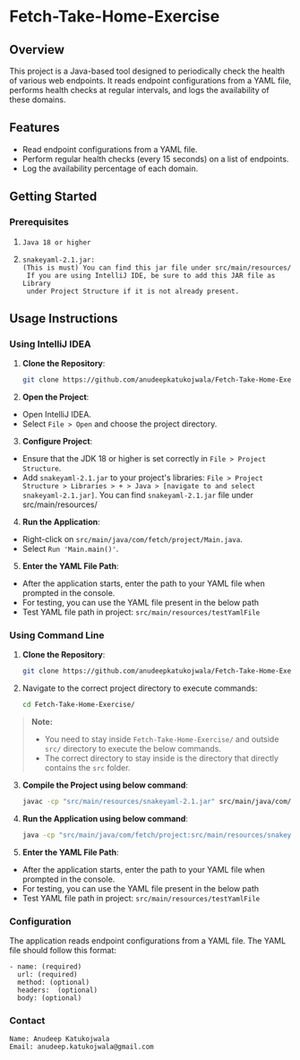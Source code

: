 # Fetch-Take-Home-Exercise

## Overview
This project is a Java-based tool designed to periodically check the health of various web endpoints. It reads endpoint configurations from a YAML file, performs health checks at regular intervals, and logs the availability of these domains.

## Features
- Read endpoint configurations from a YAML file.
- Perform regular health checks (every 15 seconds) on a list of endpoints.
- Log the availability percentage of each domain.

## Getting Started

### Prerequisites
1) ```Java 18 or higher```
2) ```
   snakeyaml-2.1.jar:
   (This is must) You can find this jar file under src/main/resources/
    If you are using IntelliJ IDE, be sure to add this JAR file as Library
    under Project Structure if it is not already present.
   ```

## Usage Instructions

### Using IntelliJ IDEA

1. **Clone the Repository**:
    ```bash
   git clone https://github.com/anudeepkatukojwala/Fetch-Take-Home-Exercise.git
   
2. **Open the Project**:
- Open IntelliJ IDEA.
- Select `File > Open` and choose the project directory.

3. **Configure Project**:
- Ensure that the JDK 18 or higher is set correctly in `File > Project Structure`.
- Add `snakeyaml-2.1.jar` to your project's libraries: `File > Project Structure > Libraries > + > Java > [navigate to and select snakeyaml-2.1.jar]`. 
  You can find `snakeyaml-2.1.jar` file under src/main/resources/

4. **Run the Application**:
- Right-click on `src/main/java/com/fetch/project/Main.java`.
- Select `Run 'Main.main()'`.

5. **Enter the YAML File Path**:
- After the application starts, enter the path to your YAML file when prompted in the console.
- For testing, you can use the YAML file present in the below path
- Test YAML file path in project: `src/main/resources/testYamlFile`

### Using Command Line

1. **Clone the Repository**:
    ```bash
    git clone https://github.com/anudeepkatukojwala/Fetch-Take-Home-Exercise.git
2. Navigate to the correct project directory to execute commands:
    ```bash
    cd Fetch-Take-Home-Exercise/
   ```
> **Note:**
> - You need to stay inside `Fetch-Take-Home-Exercise/` and outside `src/` directory to execute the below commands.
> - The correct directory to stay inside is the directory that directly contains the `src` folder.


3. **Compile the Project using below command**:
    ```bash
   javac -cp "src/main/resources/snakeyaml-2.1.jar" src/main/java/com/fetch/project/*.java

4. **Run the Application using below command**:
    ```bash
   java -cp "src/main/java/com/fetch/project:src/main/resources/snakeyaml-2.1.jar" Main

5. **Enter the YAML File Path**:
- After the application starts, enter the path to your YAML file when prompted in the console.
- For testing, you can use the YAML file present in the below path
- Test YAML file path in project: `src/main/resources/testYamlFile`

### Configuration
The application reads endpoint configurations from a YAML file. The YAML file should follow this format:
```angular2html
- name: (required)
  url: (required)
  method: (optional)
  headers:  (optional)
  body: (optional)

```

### Contact
``` 
Name: Anudeep Katukojwala
Email: anudeep.katukojwala@gmail.com
```